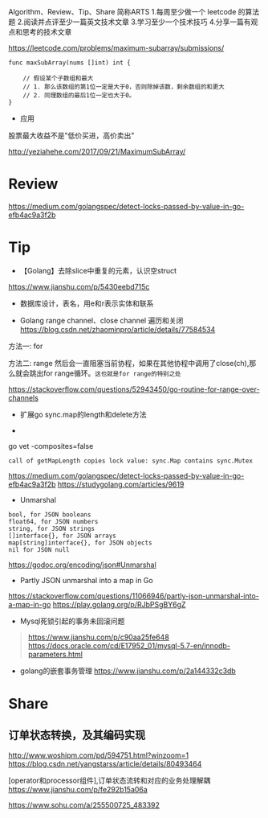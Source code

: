 Algorithm、Review、Tip、Share 简称ARTS 
1.每周至少做一个 leetcode 的算法题 2.阅读并点评至少一篇英文技术文章 3.学习至少一个技术技巧 4.分享一篇有观点和思考的技术文章


https://leetcode.com/problems/maximum-subarray/submissions/


```
func maxSubArray(nums []int) int {
    
    // 假设某个子数组和最大
    // 1. 那么该数组的第1位一定是大于0，否则除掉该数，剩余数组的和更大
    // 2. 同理数组的最后1位一定也大于0。
}
```

* 应用

股票最大收益不是"低价买进，高价卖出"

http://yeziahehe.com/2017/09/21/MaximumSubArray/

# Review
https://medium.com/golangspec/detect-locks-passed-by-value-in-go-efb4ac9a3f2b


# Tip

* 【Golang】去除slice中重复的元素，认识空struct

https://www.jianshu.com/p/5430eebd715c

* 数据库设计，表名，用e和r表示实体和联系

* Golang range channel、close channel 遍历和关闭
https://blog.csdn.net/zhaominpro/article/details/77584534

方法一: for

方法二: range
然后会一直阻塞当前协程，如果在其他协程中调用了close(ch),那么就会跳出for range循环。`这也就是for range的特别之处`

https://stackoverflow.com/questions/52943450/go-routine-for-range-over-channels

* 扩展go sync.map的length和delete方法


*
go vet -composites=false

`call of getMapLength copies lock value: sync.Map contains sync.Mutex`

https://medium.com/golangspec/detect-locks-passed-by-value-in-go-efb4ac9a3f2b
https://studygolang.com/articles/9619

* Unmarshal

```
bool, for JSON booleans
float64, for JSON numbers
string, for JSON strings
[]interface{}, for JSON arrays
map[string]interface{}, for JSON objects
nil for JSON null
```

https://godoc.org/encoding/json#Unmarshal

* Partly JSON unmarshal into a map in Go

https://stackoverflow.com/questions/11066946/partly-json-unmarshal-into-a-map-in-go
https://play.golang.org/p/RJbPSgBY6gZ

* Mysql死锁引起的事务未回滚问题

> https://www.jianshu.com/p/c90aa25fe648
> https://docs.oracle.com/cd/E17952_01/mysql-5.7-en/innodb-parameters.html

* golang的嵌套事务管理
https://www.jianshu.com/p/2a144332c3db

# Share

## 订单状态转换，及其编码实现

http://www.woshipm.com/pd/594751.html?winzoom=1
https://blog.csdn.net/yangstarss/article/details/80493464

[operator和processor组件],订单状态流转和对应的业务处理解耦
https://www.jianshu.com/p/fe292b15a06a

https://www.sohu.com/a/255500725_483392

